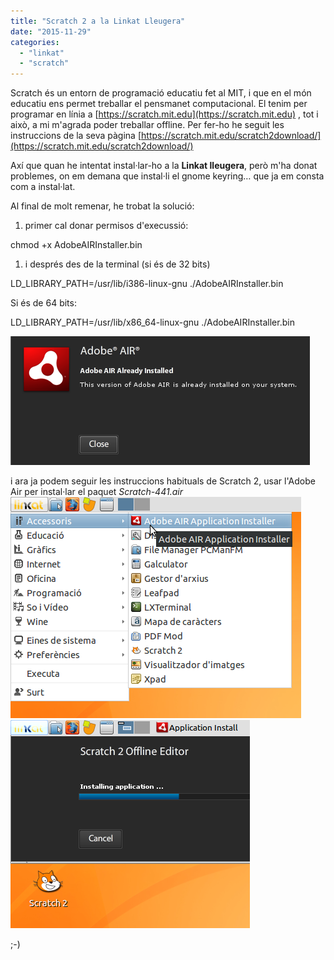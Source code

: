 ```yaml
---
title: "Scratch 2 a la Linkat Lleugera"
date: "2015-11-29"
categories: 
  - "linkat"
  - "scratch"
---
```


Scratch és un entorn de programació educatiu fet al MIT, i que en el món educatiu ens permet treballar el pensmanet computacional. El tenim per programar en línia a [https://scratch.mit.edu](https://scratch.mit.edu) , tot i això, a mi m'agrada poder treballar offline. Per fer-ho he seguit les instruccions de la seva pàgina [https://scratch.mit.edu/scratch2download/](https://scratch.mit.edu/scratch2download/)

Axí que quan he intentat instal·lar-ho a la **Linkat lleugera**, però m'ha donat problemes, on em demana que instal·li el gnome keyring… que ja em consta com a instal·lat.

Al final de molt remenar, he trobat la solució:

1. primer cal donar permisos d'execussió:

chmod +x AdobeAIRInstaller.bin                                                                                            

1. i després des de la terminal (si és de 32 bits)

LD\_LIBRARY\_PATH=/usr/lib/i386-linux-gnu ./AdobeAIRInstaller.bin           

Si és de 64 bits:

LD\_LIBRARY\_PATH=/usr/lib/x86\_64-linux-gnu ./AdobeAIRInstaller.bin

![installar0.png](images/installar0.png)

i ara ja podem seguir les instruccions habituals de Scratch 2, usar l'Adobe Air per instal·lar el paquet _Scratch-441.air_ ![menu0.png](images/menu0.png) ![menu1.png](images/menu1.png)

;-)
